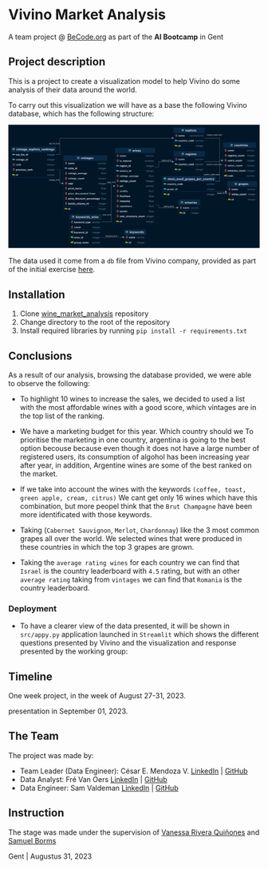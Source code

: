 # Vivino Market Analysis

A team project @ [BeCode.org](https://becode.org/) as part of the **AI Bootcamp** in Gent

## Project description

This is a project to create a visualization model to help Vivino do some analysis of their data around the world.

To carry out this visualization we will have as a base the following Vivino database, which has the following structure: 

![Vivino DB](/vivino_market_analysis/assets/vivino_db_diagram_horizontal.png)

The data used it come from a `db` file from Vivino company, provided as part of the initial exercise  [here](https://drive.google.com/file/d/122rj3-c0mpFPL04IXeXjSp2_H66-33RS/view?usp=sharing).

## Installation

1. Clone [wine_market_analysis](https://github.com/mendoce24/wine_market_analysis.git) repository
2. Change directory to the root of the repository
3. Install required libraries by running `pip install -r requirements.txt`

## Conclusions
As a result of our analysis, browsing the database provided, we were able to observe the following:

- To highlight 10 wines to increase the sales, we decided to used a list with the most affordable wines with a good score, which vintages are in the top list of the ranking.

- We have a marketing budget for this year. Which country should we To prioritise the marketing in one country, argentina is going to the best option becouse because even though it does not have a large number of registered users, its consumption of algohol has been increasing year after year, in addition, Argentine wines are some of the best ranked on the market.

- If we take into account the wines with the keywords `(coffee, toast, green apple, cream, citrus)` We cant get only 16 wines which have this combination, but more peopel think that the `Brut Champagne` have been more identificated with those keywords.

- Taking (`Cabernet Sauvignon`, `Merlot`, `Chardonnay`) like the 3 most common grapes all over the world. We selected wines that were produced in these countries in which the top 3 grapes are grown.

- Taking the `average rating wines` for each country we can find that `Israel` is the country leaderboard with `4.5` rating, but with an other `average rating` taking from `vintages` we can find that `Romania` is the country leaderboard.



### Deployment
- To have a clearer view of the data presented, it will be shown in `src/appy.py` application launched in `Streamlit` which shows the different questions presented by Vivino and the visualization and response presented by the working group:



## Timeline

One week project, in the week of August 27-31, 2023.

presentation in September 01, 2023.

## The Team

The project was made by:

- Team Leader (Data Engineer): César E. Mendoza V. [LinkedIn](https://www.linkedin.com/in/mendoce24/) | [GitHub](https://github.com/mendoce24)
- Data Analyst: Fré Van Oers [LinkedIn](https://www.linkedin.com/in/frevanoers/) | [GitHub](https://github.com/DeFre)
- Data Engineer:  Sam Valdeman [LinkedIn](https://www.linkedin.com/in/sam-veldeman-b0307b233/) | [GitHub](https://github.com/Sam-Veldeman)

## Instruction

The stage was made under the supervision of [Vanessa Rivera Quiñones](https://www.linkedin.com/in/vriveraq/) and [Samuel Borms](https://www.linkedin.com/in/sam-borms/?originalSubdomain=be)

Gent | Augustus 31, 2023

